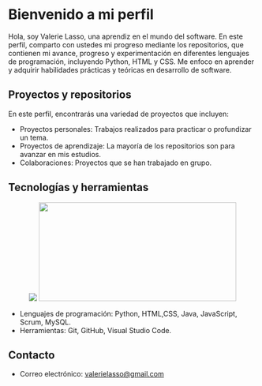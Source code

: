 # Bienvenido a mi perfil

Hola, soy Valerie Lasso, una aprendiz en el mundo del software. En este perfil, comparto con ustedes mi progreso mediante los repositorios, que contienen mi avance, progreso y experimentación en diferentes lenguajes de programación, incluyendo Python, HTML y CSS. Me enfoco en aprender y adquirir habilidades prácticas y teóricas en desarrollo de software.

## Proyectos y repositorios

En este perfil, encontrarás una variedad de proyectos que incluyen:

* Proyectos personales: Trabajos realizados para practicar o profundizar un tema.
* Proyectos de aprendizaje: La mayoría de los repositorios son para avanzar en mis estudios.
* Colaboraciones: Proyectos que se han trabajado en grupo.

## Tecnologías y herramientas

<div align="center" >
<picture>
  <source
    srcset="https://github-readme-stats.vercel.app/api?username=MichelLasso&show_icons=true&theme=radical"
    media="(prefers-color-scheme: dark)"
  />
  <img   src="https://github-readme-stats.vercel.app/api/top-langs/?username=MichelLasso&size_weight=0.0005&count_weight=0.3&layout=compact&theme=radical" />
</picture>
   <img width="400" height="200" src="https://github-readme-stats.vercel.app/api/top-langs/?username=MichelLasso&size_weight=0.0005&count_weight=0.3&layout=compact&theme=radical">
   <br>
</div>

* Lenguajes de programación: Python, HTML,CSS, Java, JavaScript, Scrum, MySQL.
* Herramientas: Git, GitHub, Visual Studio Code.

## Contacto

* Correo electrónico: valerielasso@gmail.com 
